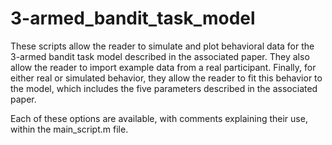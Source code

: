 # 3-armed_bandit_task_model

These scripts allow the reader to simulate and plot behavioral data for the 3-armed bandit task model described in the associated paper. They also allow the reader to import example data from a real participant. Finally, for either real or simulated behavior, they allow the reader to fit this behavior to the model, which includes the five parameters described in the associated paper.

Each of these options are available, with comments explaining their use, within the main_script.m file.

